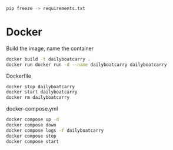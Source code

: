 ```bash
pip freeze -> requirements.txt
```

# Docker

Build the image, name the container

```bash
docker build -t dailyboatcarry .
docker run docker run -d --name dailyboatcarry dailyboatcarry
```

Dockerfile

```bash
docker stop dailyboatcarry
docker start dailyboatcarry
docker rm dailyboatcarry
```

docker-compose.yml

```bash
docker compose up -d
docker compose down
docker compose logs -f dailyboatcarry
docker compose stop
docker compose start
```

